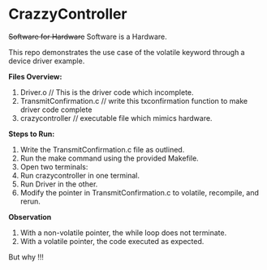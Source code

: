 # CrazzyController
~~Software for Hardware~~ Software is a Hardware.

This repo demonstrates the use case of the volatile keyword through a device driver example.

**Files Overview:**
1. Driver.o // This is the driver code which incomplete.
2. TransmitConfirmation.c // write this txconfirmation function to make driver code complete
3. crazycontroller // executable file which mimics hardware.

**Steps to Run:**
1. Write the TransmitConfirmation.c file as outlined.
2. Run the make command using the provided Makefile.
3. Open two terminals:
4. Run crazycontroller in one terminal.
5. Run Driver in the other.
6. Modify the pointer in TransmitConfirmation.c to volatile, recompile, and rerun.

**Observation** 
1. With a non-volatile pointer, the while loop does not terminate.
2. With a volatile pointer, the code executed as expected.

But why !!!
